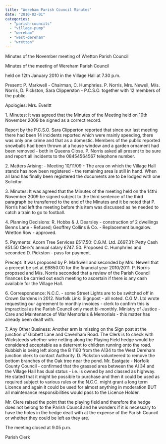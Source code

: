 ```yaml
---
title: "Wereham Parish Council Minutes"
date: "2010-02-01"
categories: 
  - "parish-councils"
  - "village-pump"
  - "wereham"
  - "west-dereham"
  - "wretton"
---
```


Minutes of the November meeting of Wretton Parish Council

Minutes of the meeting of Wereham Parish Council

held on 12th January 2010 in the Village Hall at 7.30 p.m.

Present: P. Markwell - Chairman, C. Humphries. P. Norris, Mrs. Newell, M/s. Norris, D. Pickston, Sara Clipperston - P.C.S.O. together with 12 members of the public.

Apologies: Mrs. Everitt

1\. Minutes: It was agreed that the Minutes of the Meeting held on 10th November 2009 be signed as a correct record.

Report by the P.C.S.O. Sara Clipperton reported that since our last meeting there had been 14 incidents reported which were mainly speeding, there was only one crime and that as a domestic. Members of the public reported snowballs had been thrown at a house window and a garden ornament had been removed - both in Queens Close. P. Norris asked all present to be sure and report all incidents to the 08454564567 telephone number.

2\. Matters Arising: - Meeting 10/11/09 - The area on which the Village Hall stands has now been registered - the remaining area is still in hand. When all land has finally been registered the documents are to be lodged with one Solicitor.

3\. Minutes: It was agreed that the Minutes of the meeting held on the 14thi November 2009 be signed subject to the third sentence of the third paragraph be transferred to the end of the Minutes and it be noted that P. Norris had left the meeting before this item was discussed as he needed to catch a train to go to football.

4\. Planning Decisions: R. Hobbs & J. Dearsley - construction of 2 dwellings Benns Lane - Refused; Geoffrey Collins & Co. - Replacement bungalow. Wretton Row - approved.

5\. Payments: Acorn Tree Services £517.50: C.G.M. Ltd. £697.31: Petty Cash £51.50 Clerk's annual salary £747. 50. Proposed C. Humphries and seconded D. Pickston - pass for payment.

Precept: It was proposed by P. Markwell and seconded by Mrs. Newell that a precept be set at £6850.00 for the financial year 2010/2011. P. Norris proposed and M/s. Norris seconded that a review of the Parish Council finances be carried out each meeting to ascertain if there is any cash available for the Village Hall.

6\. Correspondence: N.C.C. - some Street Lights are to be switched off in Crown Gardens in 2012. Norfolk Link: Signpost - all noted. C.G.M. Ltd wrote requesting our agreement to monthly invoices - clerk to confirm this is impractical as the Parish Council only meet bi-monthly. Ministry of Justice - Care and Maintenance of War Memorials & Memorials - this matter has already been dealt with.

7\. Any Other Business: Another arm is missing on the Sign post at the junction of Gibbett Lane and Cavenham Road. The Clerk is to check with Wicksteeds whether wire netting along the Playing Field hedge would be considered acceptable as a deterrent to children running onto the road. Rubbish is being left along the B 1160 from the A134 to the West Dereham junction clerk to contact Authority. D. Pickston volunteered to remove the bottom branches of the Oak tree near the pond. Mr. Eastgate - Norfolk County Council - confirmed that the grassed area between the Al 34 and the Village Hall has dual status - i.e. is owned by and classed as highway. He stated that it might be possible to purchase and then it could be used as required subject to various rules or the N.C.C. might grant a long term Licence and again it could be used for almost anything in moderation BUT all maintenance responsibilities would pass to the Licence Holder.

Mr. Clere raised the point that the playing field and therefore the hedge does not belong to the Parish Council and he wonders if it is necessary to have the holes in the hedge dealt with at the expense of the Parish Council or whether they could be left as they are.

The meeting closed at 9.05 p.m.

Parish Clerk
